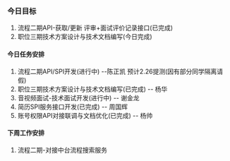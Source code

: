 ### 今日目标

1. 流程二期API-获取/更新 评审+面试评价记录接口(已完成)
2. 职位三期技术方案设计与技术文档编写(今日完成)

#### 今日任务安排

1. 流程二期API/SPI开发(进行中) --陈正凯  预计2.26提测(因有部分同学隔离请假)
2. 职位三期技术方案设计与技术文档编写(已完成) -- 杨华 
3. 音视频面试-技术面试开发(进行中) -- 谢金龙
4. 简历SPI服务接口开发(已完成) -- 周国辉
5. 账号权限API对接联调与文档优化(已完成) -- 杨帅

#### 下周工作安排

1. 流程二期-对接中台流程搜索服务

